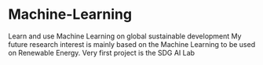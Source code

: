 # Machine-Learning
Learn and use Machine Learning on global sustainable development
My future research interest is mainly based on the Machine Learning to be used on Renewable Energy.
Very first project is the SDG AI Lab
